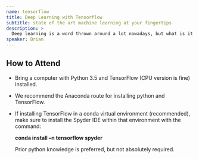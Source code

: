 ```yaml
---
name: tensorflow
title: Deep Learning with Tensorflow
subtitle: state of the art machine learning at your fingertips
description: >
  Deep learning is a word thrown around a lot nowadays, but what is it really? What is an artificial neural network? We will be learning the basics of what a neural network is, and then implement and train a very simple model to classify handwritten digits using python and TensorFlow.
speaker: Brian
---
```


## How to Attend

- Bring a computer with Python 3.5 and TensorFlow (CPU version is fine) installed. 
- We recommend the Anaconda route for installing python and TensorFlow. 
- If installing TensorFlow in a conda virtual environment (recommended), make sure to install the Spyder IDE within that environment with the command:


  __conda install –n tensorflow spyder__


  Prior python knowledge is preferred, but not absolutely required.
